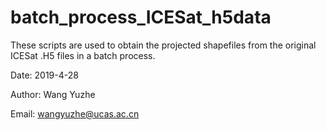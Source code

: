# batch_process_ICESat_h5data
These scripts are used to obtain the projected shapefiles from the original ICESat .H5 files in  a batch process.

Date: 2019-4-28

Author: Wang Yuzhe

Email: wangyuzhe@ucas.ac.cn
